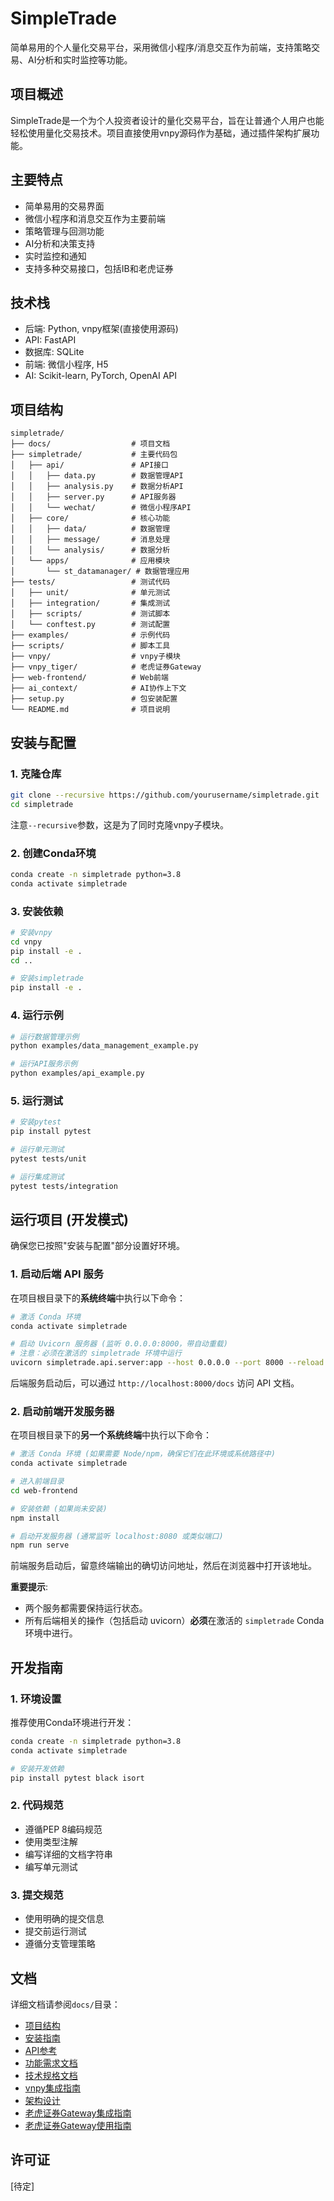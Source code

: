 # SimpleTrade

简单易用的个人量化交易平台，采用微信小程序/消息交互作为前端，支持策略交易、AI分析和实时监控等功能。

## 项目概述

SimpleTrade是一个为个人投资者设计的量化交易平台，旨在让普通个人用户也能轻松使用量化交易技术。项目直接使用vnpy源码作为基础，通过插件架构扩展功能。

## 主要特点

- 简单易用的交易界面
- 微信小程序和消息交互作为主要前端
- 策略管理与回测功能
- AI分析和决策支持
- 实时监控和通知
- 支持多种交易接口，包括IB和老虎证券

## 技术栈

- 后端: Python, vnpy框架(直接使用源码)
- API: FastAPI
- 数据库: SQLite
- 前端: 微信小程序, H5
- AI: Scikit-learn, PyTorch, OpenAI API

## 项目结构

```
simpletrade/
├── docs/                  # 项目文档
├── simpletrade/           # 主要代码包
│   ├── api/               # API接口
│   │   ├── data.py        # 数据管理API
│   │   ├── analysis.py    # 数据分析API
│   │   ├── server.py      # API服务器
│   │   └── wechat/        # 微信小程序API
│   ├── core/              # 核心功能
│   │   ├── data/          # 数据管理
│   │   ├── message/       # 消息处理
│   │   └── analysis/      # 数据分析
│   └── apps/              # 应用模块
│       └── st_datamanager/ # 数据管理应用
├── tests/                 # 测试代码
│   ├── unit/              # 单元测试
│   ├── integration/       # 集成测试
│   ├── scripts/           # 测试脚本
│   └── conftest.py        # 测试配置
├── examples/              # 示例代码
├── scripts/               # 脚本工具
├── vnpy/                  # vnpy子模块
├── vnpy_tiger/            # 老虎证券Gateway
├── web-frontend/          # Web前端
├── ai_context/            # AI协作上下文
├── setup.py               # 包安装配置
└── README.md              # 项目说明
```

## 安装与配置

### 1. 克隆仓库

```bash
git clone --recursive https://github.com/yourusername/simpletrade.git
cd simpletrade
```

注意`--recursive`参数，这是为了同时克隆vnpy子模块。

### 2. 创建Conda环境

```bash
conda create -n simpletrade python=3.8
conda activate simpletrade
```

### 3. 安装依赖

```bash
# 安装vnpy
cd vnpy
pip install -e .
cd ..

# 安装simpletrade
pip install -e .
```

### 4. 运行示例

```bash
# 运行数据管理示例
python examples/data_management_example.py

# 运行API服务示例
python examples/api_example.py
```

### 5. 运行测试

```bash
# 安装pytest
pip install pytest

# 运行单元测试
pytest tests/unit

# 运行集成测试
pytest tests/integration
```

## 运行项目 (开发模式)

确保您已按照"安装与配置"部分设置好环境。

### 1. 启动后端 API 服务

在项目根目录下的**系统终端**中执行以下命令：

```bash
# 激活 Conda 环境
conda activate simpletrade

# 启动 Uvicorn 服务器 (监听 0.0.0.0:8000，带自动重载)
# 注意：必须在激活的 simpletrade 环境中运行
uvicorn simpletrade.api.server:app --host 0.0.0.0 --port 8000 --reload
```

后端服务启动后，可以通过 `http://localhost:8000/docs` 访问 API 文档。

### 2. 启动前端开发服务器

在项目根目录下的**另一个系统终端**中执行以下命令：

```bash
# 激活 Conda 环境 (如果需要 Node/npm，确保它们在此环境或系统路径中)
conda activate simpletrade

# 进入前端目录
cd web-frontend

# 安装依赖 (如果尚未安装)
npm install

# 启动开发服务器 (通常监听 localhost:8080 或类似端口)
npm run serve
```

前端服务启动后，留意终端输出的确切访问地址，然后在浏览器中打开该地址。

**重要提示**: 
- 两个服务都需要保持运行状态。
- 所有后端相关的操作（包括启动 uvicorn）**必须**在激活的 `simpletrade` Conda 环境中进行。

## 开发指南

### 1. 环境设置

推荐使用Conda环境进行开发：

```bash
conda create -n simpletrade python=3.8
conda activate simpletrade

# 安装开发依赖
pip install pytest black isort
```

### 2. 代码规范

- 遵循PEP 8编码规范
- 使用类型注解
- 编写详细的文档字符串
- 编写单元测试

### 3. 提交规范

- 使用明确的提交信息
- 提交前运行测试
- 遵循分支管理策略

## 文档

详细文档请参阅`docs/`目录：

- [项目结构](docs/project_structure.md)
- [安装指南](docs/installation.md)
- [API参考](docs/api_reference.md)
- [功能需求文档](docs/functional_requirements.md)
- [技术规格文档](docs/technical_specification.md)
- [vnpy集成指南](docs/vnpy_integration_guide.md)
- [架构设计](docs/architecture_diagram.md)
- [老虎证券Gateway集成指南](docs/tiger_gateway_integration.md)
- [老虎证券Gateway使用指南](docs/tiger_gateway_usage.md)

## 许可证

[待定]
